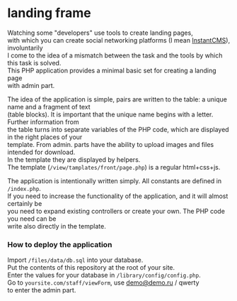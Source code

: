 # landing frame

Watching some "developers" use tools to create landing pages,<br>
with which you can create social networking platforms (I mean [InstantCMS](https://github.com/instantsoft/icms2)), involuntarily<br>
I come to the idea of a mismatch between the task and the tools by which this task is solved.<br>
This PHP application provides a minimal basic set for creating a landing page<br>
with admin part.<br>

The idea of the application is simple, pairs are written to the table: a unique name and a fragment of text<br>
(table blocks). It is important that the unique name begins with a letter. Further information from<br>
the table turns into separate variables of the PHP code, which are displayed in the right places of your<br>
template. From admin. parts have the ability to upload images and files intended for download.<br>
In the template they are displayed by helpers.<br>
The template (`/view/tamplates/front/page.php`) is a regular html+css+js.<br>

The application is intentionally written simply. All constants are defined in `/index.php`.<br>
If you need to increase the functionality of the application, and it will almost certainly be <br>
you need to expand existing controllers or create your own. The PHP code you need can be <br>
write also directly in the template. <br>

### How to deploy the application

Import `/files/data/db.sql` into your database.<br>
Put the contents of this repository at the root of your site.<br>
Enter the values ​​for your database in `/library/config/config.php`.<br>
Go to `yoursite.com/staff/viewForm`, use demo@demo.ru / qwerty<br>
to enter the admin part.
